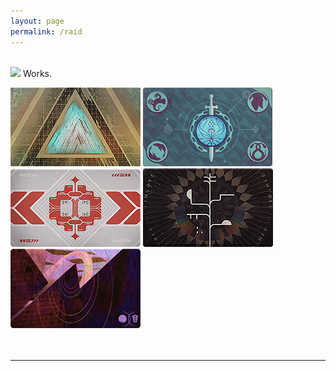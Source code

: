 ```yaml
---
layout: page
permalink: /raid
---
```


<body>

<br>

<div class="box">
    <img src="https://via.placeholder.com/60x60">
    <span style="">Works.</span>
</div>

<a href="https://idleanimation.com/raid/vaultofglass"><img src="/img/raidbanner/vog.jpg"></a>
<a href="https://idleanimation.com/raid/lastwish"><img src="/img/raidbanner/lw.png"></a>
<a href="https://idleanimation.com/raid/deepstonecrypt"><img src="/img/raidbanner/dsc.png"></a>
<a href="https://idleanimation.com/raid/vowofdisciple"><img src="/img/raidbanner/vow.png"></a>
<a href="https://idleanimation.com/raid/rootofnightmares"><img src="/img/raidbanner/ron.png"></a><br><br>
<br>
<hr>
